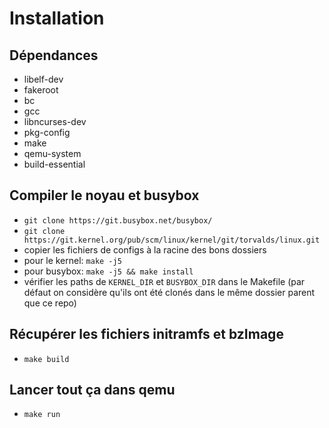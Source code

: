 # Installation
## Dépendances
 * libelf-dev
 * fakeroot
 * bc
 * gcc
 * libncurses-dev
 * pkg-config
 * make
 * qemu-system
 * build-essential

## Compiler le noyau et busybox
 * `git clone https://git.busybox.net/busybox/`
 * `git clone https://git.kernel.org/pub/scm/linux/kernel/git/torvalds/linux.git`
 * copier les fichiers de configs à la racine des bons dossiers
 * pour le kernel: `make -j5`
 * pour busybox: `make -j5 && make install`
 * vérifier les paths de `KERNEL_DIR` et `BUSYBOX_DIR` dans le Makefile (par défaut on considère qu'ils ont été clonés dans le même dossier parent que ce repo)
 
## Récupérer les fichiers initramfs et bzImage
 * `make build`

## Lancer tout ça dans qemu
 * `make run`

